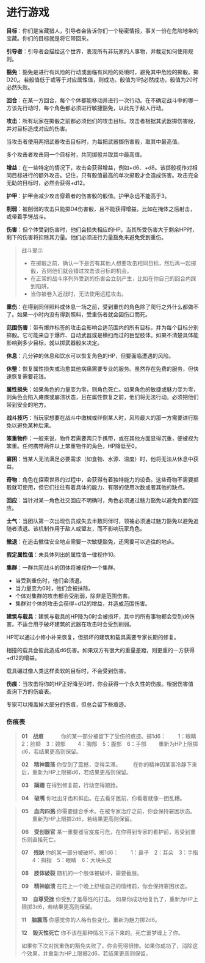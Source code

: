 # 进行游戏

**目标**：你们是宝藏猎人，引导者会告诉你们一个秘密情报，事关一份在危险地带的宝藏。你们的目标就是将它带回来。

**引导者**：引导者会描绘这个世界，表现所有非玩家的人事物，并裁定如何使用规则。

**豁免**：豁免是进行有风险的行动或面临有风险的处境时，避免其中危险的掷骰。掷D20,。若骰值低于或等于对应属性值，则成功。骰值为1时必然成功，骰值为20时必然失败。

**回合**：在某一方回合，每个个体都能移动并进行一次行动。在不确定战斗中的哪一方该先行动时，每个角色都必须进行敏捷豁免，以此先于敌人行动。

**攻击**：所有玩家在掷骰之前都必须他们的攻击目标。攻击者根据其武器掷伤害骰，并对目标造成对应的伤害。

当攻击者使用两把武器攻击目标时，为每把武器掷伤害骰，取其中最高值。

多个攻击者攻击同一个目标时，共同掷骰并取其中最高值。

**增益**：在一些特定的情况下，攻击会获得增益，例如+d6、+d8。该掷骰视作对相同目标进行的额外攻击。记住，只有骰值最高的单次掷骰才会造成伤害。攻击完全无助的目标时，必然会获得+d12。

**护甲**：护甲会减少攻击穿着者的伤害骰的骰值。护甲永远不能高于3。

**削弱**：被削弱的攻击只能掷D4伤害骰，且不能获得增益，比如在掩体之后射击，或带着手铐战斗。

**伤害**：但个体受到伤害时，他们会损失相应的HP。当其所受伤害大于剩余HP时，剩下的伤害将扣除其力量。他们必须进行力量豁免来避免受到重伤。

> 战斗提示
> 
>- 在掷骰之前，确认一下是否有其他人想要攻击相同目标，然后再一起掷骰，否则他们就会错过攻击该目标的机会。
>- 在正常的战斗序列外受到的伤害会立刻产生，比如在你自己的回合内踩到陷阱。
>- 当你被卷入近战时，无法使用远程攻击。

**重伤**：在得到同伴照料或休息一场之前，受到重伤的角色除了爬行之外什么都做不了。如果一小时内没有得到照料，受重伤者就会因伤口而死。

**范围伤害**：带有爆炸标签的攻击会影响合适范围内的所有目标，并为每个目标分别掷骰。它可能来自于爆炸、自动武器或是横扫而过的巨型肢体。如果不清楚具体能影响到多少目标，就以掷武器骰来决定。

**休息**：几分钟的休息和饮水可以恢复角色的HP，但要面临遭遇的风险。

**休整**：恢复属性损失或治愈其他病痛需要专业的服务。虽然存在免费的服务，但快速恢复需要花钱。

**属性损失**：如果角色的力量变为零，则角色死亡。如果角色的敏捷或魅力变为零，则角色会陷入瘫痪或崩溃状态，且在属性恢复之前，他们将无法行动。必须把他们带到安全的地方。

**战斗技巧**：当玩家想要在战斗中缴械或绊倒某人时，风险最大的那一方需要进行豁免以避免某种后果。

**笨重物件**：一般来说，物件若需要两只手携带，或在其他方面显得沉重，便被视为笨重。任何携带两件以上笨重物件的角色，HP降低至0。

**窘困**：当某人无法满足必要需求（如食物、水源、温度）时，他将无法从休息中获益。

**奇物**：角色在探索世界的过程中，会获得有着独特能力的设备。这些奇物不需要掷骰就可使用，但它们往往有着具体的能力、有限的使用次数或者其他的缺点。

**回应**：当针对某一角色社交回应不明确时，角色必须通过魅力豁免以避免负面的回应。

**士气**：当团队第一次出现伤员或失去半数同伴时，领袖必须通过魅力豁免以避免追随者溃退。该机制作用于敌人或盟友，而不影响玩家角色。

**撤退**：在追击撤往安全地点需要一次敏捷豁免，还需要可以逃往的地点。

**假定属性值**：未具体列出的属性值一律视作10。

**集群**：一群共同战斗的团体将被视作一个集群。

- 当受到重伤时，他们会溃退。
- 当力量变为0时，他们会被抹除。
- 个体对集群的攻击都会受削弱，除非是范围伤害。
- 集群对个体的攻击会获得+d12的增益，并造成范围伤害。

**建筑与载具**：建筑与载具的HP降为0时会被损坏，其中的所有事物都会受到d6伤害。不适合用于破坏建筑的武器在攻击时会受到削弱。

HP可以通过小修小补来恢复，但损坏的建筑和载具需要专家长期的修复。

相撞的载具会彼此造成d6伤害。如果双方有很大的重量差距，则更重的一方获得+d12的增益。

载具碾过像人类这样柔软的目标时，不会受到伤害。

**伤痕**：当攻击将你的HP正好降至0时，你会获得一个永久性的伤痕。根据伤害值查询下方的伤痕表。

专家可以掩盖掉大部分的伤痕，但总会留下些痕迹。

### 伤痕表

> **01**　**战痕**
>　　　你的某一部分被留下了受伤的痕迹。掷1d6：
> 　　1：眼睛　2：脸颊　3：颈部
> 　　4：胸部　5：腹部　6：手部
> 　　重新为HP上限掷d6，若结果更高则保留。
> 
> **02**　**精神震荡**
> 你受到了震撼，变得呆滞。
> 　　在你的精神因某事冷静下来后，重新为HP上限掷d6，若结果更高则保留。
> 
> **03**　**蹒跚**
在得到修复前，行动变得踉跄。
>
> **04**　**破嘴**
你吐出牙齿和鲜血。在去看牙医前，你看着就像一团乱糟。

> **05**　**血肉四溅**
你需要缝合手术。在被专家治疗之前，你会保持窘困状态。
> 　　重新为HP上限掷2d6，若结果更高则保留。
> 
> **06**　**受创器官**
某一重要器官岌岌可危，在你得到专家的看护前，若受到重伤则直接死亡。
>
> **07**　**残缺**
你的某一部分被破坏。掷1d6：
> 　　1：鼻子　2：耳朵　3：手指
> 　　4：拇指　5：眼睛　6：大块头皮
> 
> **08**　**肢体破裂**
随机的一个肢体被破坏，需要截肢。
>
> **09**　**精神崩溃**
在花上一个晚上舒缓自己的情绪前，你会保持窘困状态。
>
> **10**　**自尊受挫**
> 你受到了羞辱性的打击。
> 如果你成功地复仇了，重新为HP上限掷3d6，若结果更高则保留。
> 
> **11**　**脑震荡**
> 你感觉你的人格有些变化。重新为魅力掷2d6。
> 
> **12**　**毁灭性死亡**
> 你不该在那种情况下活下来的。死亡噩梦缠上了你。
> 
> 如果你下次对抗重伤的豁免失败了，你会死得很惨。如果你成功了，消除这个效果，并重新为HP上限掷2d6，若结果更高则保留。
